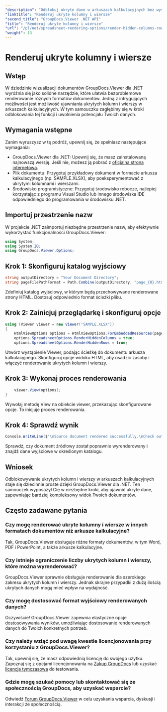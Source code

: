 ```yaml
---
"description": "Odblokuj ukryte dane w arkuszach kalkulacyjnych bez wysiłku, korzystając z GroupDocs.Viewer dla .NET. Postępuj zgodnie z naszym przewodnikiem krok po kroku, aby ujawnić ukryte kolumny i wiersze."
"linktitle": "Renderuj ukryte kolumny i wiersze"
"second_title": "GroupDocs.Viewer .NET API"
"title": "Renderuj ukryte kolumny i wiersze"
"url": "/pl/net/spreadsheet-rendering-options/render-hidden-columns-rows/"
"weight": 13
---
```


# Renderuj ukryte kolumny i wiersze

## Wstęp
W dziedzinie wizualizacji dokumentów GroupDocs.Viewer dla .NET wyróżnia się jako solidne narzędzie, które ułatwia bezproblemowe renderowanie różnych formatów dokumentów. Jedną z intrygujących możliwości jest możliwość ujawniania ukrytych kolumn i wierszy w arkuszach kalkulacyjnych. W tym samouczku zagłębimy się w kroki odblokowania tej funkcji i uwolnienia potencjału Twoich danych.
## Wymagania wstępne
Zanim wyruszysz w tę podróż, upewnij się, że spełniasz następujące wymagania:
- GroupDocs.Viewer dla .NET: Upewnij się, że masz zainstalowaną najnowszą wersję. Jeśli nie, możesz ją pobrać z [oficjalna strona internetowa](https://releases.groupdocs.com/viewer/net/).
- Plik dokumentu: Przygotuj przykładowy dokument w formacie arkusza kalkulacyjnego (np. SAMPLE.XLSX), aby poeksperymentować z ukrytymi kolumnami i wierszami.
- Środowisko programistyczne: Przygotuj środowisko robocze, najlepiej korzystając z programu Visual Studio lub innego środowiska IDE odpowiedniego do programowania w środowisku .NET.
## Importuj przestrzenie nazw
W projekcie .NET zaimportuj niezbędne przestrzenie nazw, aby efektywnie wykorzystać funkcjonalności GroupDocs.Viewer:
```csharp
using System;
using System.IO;
using GroupDocs.Viewer.Options;
```
## Krok 1: Skonfiguruj katalog wyjściowy
```csharp
string outputDirectory = "Your Document Directory";
string pageFilePathFormat = Path.Combine(outputDirectory, "page_{0}.html");
```
Zdefiniuj katalog wyjściowy, w którym będą przechowywane renderowane strony HTML. Dostosuj odpowiednio format ścieżki pliku.
## Krok 2: Zainicjuj przeglądarkę i skonfiguruj opcje
```csharp
using (Viewer viewer = new Viewer("SAMPLE.XLSX"))
{
    HtmlViewOptions options = HtmlViewOptions.ForEmbeddedResources(pageFilePathFormat);
    options.SpreadsheetOptions.RenderHiddenColumns = true;
    options.SpreadsheetOptions.RenderHiddenRows = true;
```
Utwórz wystąpienie Viewer, podając ścieżkę do dokumentu arkusza kalkulacyjnego. Skonfiguruj opcje widoku HTML, aby osadzić zasoby i włączyć renderowanie ukrytych kolumn i wierszy.
## Krok 3: Wykonaj proces renderowania
```csharp
    viewer.View(options);
}
```
Wywołaj metodę View na obiekcie viewer, przekazując skonfigurowane opcje. To inicjuje proces renderowania.
## Krok 4: Sprawdź wynik
```csharp
Console.WriteLine($"\nSource document rendered successfully.\nCheck output in {outputDirectory}.");
```
Sprawdź, czy dokument źródłowy został poprawnie wyrenderowany i znajdź dane wyjściowe w określonym katalogu.
## Wniosek
Odblokowywanie ukrytych kolumn i wierszy w arkuszach kalkulacyjnych staje się dziecinnie proste dzięki GroupDocs.Viewer dla .NET. Ten samouczek wyposażył Cię w niezbędne kroki, aby ujawnić ukryte dane, zapewniając bardziej kompleksowy widok Twoich dokumentów.
## Często zadawane pytania
### Czy mogę renderować ukryte kolumny i wiersze w innych formatach dokumentów niż arkusze kalkulacyjne?
Tak, GroupDocs.Viewer obsługuje różne formaty dokumentów, w tym Word, PDF i PowerPoint, a także arkusze kalkulacyjne.
### Czy istnieje ograniczenie liczby ukrytych kolumn i wierszy, które można wyrenderować?
GroupDocs.Viewer sprawnie obsługuje renderowanie dla szerokiego zakresu ukrytych kolumn i wierszy. Jednak skrajne przypadki z dużą ilością ukrytych danych mogą mieć wpływ na wydajność.
### Czy mogę dostosować format wyjściowy renderowanych danych?
Oczywiście! GroupDocs.Viewer zapewnia elastyczne opcje dostosowywania wyników, umożliwiając dostosowanie renderowanych danych do Twoich konkretnych potrzeb.
### Czy należy wziąć pod uwagę kwestie licencjonowania przy korzystaniu z GroupDocs.Viewer?
Tak, upewnij się, że masz odpowiednią licencję do swojego użytku. Zapoznaj się z opcjami licencjonowania na [Zakup GroupDocs](https://purchase.groupdocs.com/buy) lub uzyskać [licencja tymczasowa](https://purchase.groupdocs.com/temporary-license/) do testowania.
### Gdzie mogę szukać pomocy lub skontaktować się ze społecznością GroupDocs, aby uzyskać wsparcie?
Odwiedź [Forum GroupDocs.Viewer](https://forum.groupdocs.com/c/viewer/9) w celu uzyskania wsparcia, dyskusji i interakcji ze społecznością.